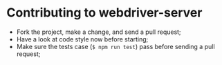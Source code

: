 # Contributing to webdriver-server

- Fork the project, make a change, and send a pull request;
- Have a look at code style now before starting;
- Make sure the tests case (`$ npm run test`) pass before sending a pull request;
